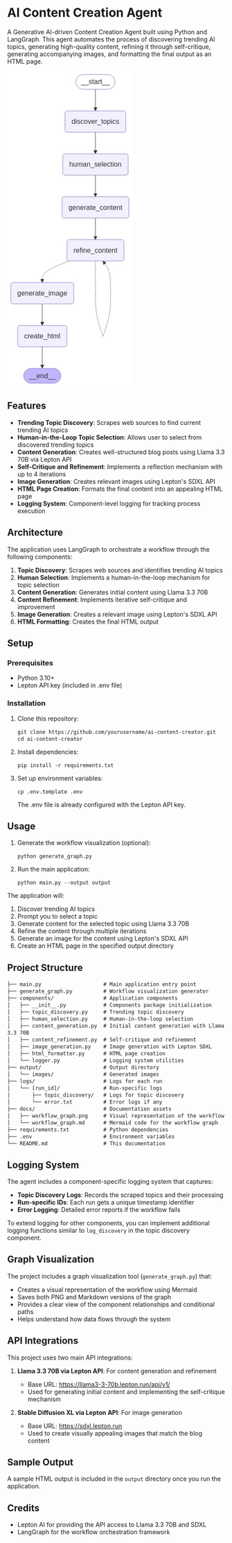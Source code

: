 # AI Content Creation Agent

A Generative AI-driven Content Creation Agent built using Python and LangGraph. This agent automates the process of discovering trending AI topics, generating high-quality content, refining it through self-critique, generating accompanying images, and formatting the final output as an HTML page.

![Workflow Graph](docs/workflow_graph.png)

## Features

- **Trending Topic Discovery**: Scrapes web sources to find current trending AI topics
- **Human-in-the-Loop Topic Selection**: Allows user to select from discovered trending topics
- **Content Generation**: Creates well-structured blog posts using Llama 3.3 70B via Lepton API
- **Self-Critique and Refinement**: Implements a reflection mechanism with up to 4 iterations
- **Image Generation**: Creates relevant images using Lepton's SDXL API
- **HTML Page Creation**: Formats the final content into an appealing HTML page
- **Logging System**: Component-level logging for tracking process execution

## Architecture

The application uses LangGraph to orchestrate a workflow through the following components:

1. **Topic Discovery**: Scrapes web sources and identifies trending AI topics
2. **Human Selection**: Implements a human-in-the-loop mechanism for topic selection
3. **Content Generation**: Generates initial content using Llama 3.3 70B
4. **Content Refinement**: Implements iterative self-critique and improvement
5. **Image Generation**: Creates a relevant image using Lepton's SDXL API
6. **HTML Formatting**: Creates the final HTML output

## Setup

### Prerequisites

- Python 3.10+
- Lepton API key (included in .env file)

### Installation

1. Clone this repository:
   ```
   git clone https://github.com/yourusername/ai-content-creator.git
   cd ai-content-creator
   ```

2. Install dependencies:
   ```
   pip install -r requirements.txt
   ```

3. Set up environment variables:
   ```
   cp .env.template .env
   ```
   The .env file is already configured with the Lepton API key.

## Usage

1. Generate the workflow visualization (optional):
   ```
   python generate_graph.py
   ```

2. Run the main application:
   ```
   python main.py --output output
   ```

The application will:
1. Discover trending AI topics
2. Prompt you to select a topic
3. Generate content for the selected topic using Llama 3.3 70B
4. Refine the content through multiple iterations
5. Generate an image for the content using Lepton's SDXL API
6. Create an HTML page in the specified output directory

## Project Structure

```
├── main.py                    # Main application entry point
├── generate_graph.py          # Workflow visualization generator
├── components/                # Application components
│   ├── __init__.py            # Components package initialization
│   ├── topic_discovery.py     # Trending topic discovery
│   ├── human_selection.py     # Human-in-the-loop selection
│   ├── content_generation.py  # Initial content generation with Llama 3.3 70B
│   ├── content_refinement.py  # Self-critique and refinement
│   ├── image_generation.py    # Image generation with Lepton SDXL
│   ├── html_formatter.py      # HTML page creation
│   └── logger.py              # Logging system utilities
├── output/                    # Output directory
│   └── images/                # Generated images
├── logs/                      # Logs for each run
│   └── [run_id]/              # Run-specific logs
│       ├── topic_discovery/   # Logs for topic discovery
│       └── error.txt          # Error logs if any
├── docs/                      # Documentation assets
│   ├── workflow_graph.png     # Visual representation of the workflow
│   └── workflow_graph.md      # Mermaid code for the workflow graph
├── requirements.txt           # Python dependencies
├── .env                       # Environment variables
└── README.md                  # This documentation
```

## Logging System

The agent includes a component-specific logging system that captures:

- **Topic Discovery Logs**: Records the scraped topics and their processing
- **Run-specific IDs**: Each run gets a unique timestamp identifier
- **Error Logging**: Detailed error reports if the workflow fails

To extend logging for other components, you can implement additional logging functions similar to `log_discovery` in the topic discovery component.

## Graph Visualization

The project includes a graph visualization tool (`generate_graph.py`) that:

- Creates a visual representation of the workflow using Mermaid
- Saves both PNG and Markdown versions of the graph
- Provides a clear view of the component relationships and conditional paths
- Helps understand how data flows through the system

## API Integrations

This project uses two main API integrations:

1. **Llama 3.3 70B via Lepton API**: For content generation and refinement
   - Base URL: https://llama3-3-70b.lepton.run/api/v1/
   - Used for generating initial content and implementing the self-critique mechanism

2. **Stable Diffusion XL via Lepton API**: For image generation
   - Base URL: https://sdxl.lepton.run
   - Used to create visually appealing images that match the blog content

## Sample Output

A sample HTML output is included in the `output` directory once you run the application.

## Credits

- Lepton AI for providing the API access to Llama 3.3 70B and SDXL
- LangGraph for the workflow orchestration framework